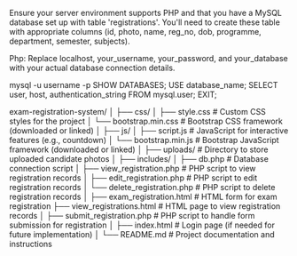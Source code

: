 Ensure your server environment supports PHP and that you have a MySQL database set up with table 'registrations'. You'll need to create these table with appropriate columns (id, photo, name, reg_no, dob, programme, department, semester, subjects).

Php:
Replace localhost, your_username, your_password, and your_database with your actual database connection details.

mysql -u username -p
SHOW DATABASES;
USE database_name;
SELECT user, host, authentication_string FROM mysql.user;
EXIT;


exam-registration-system/
│
├── css/
│   ├── style.css                # Custom CSS styles for the project
│   └── bootstrap.min.css        # Bootstrap CSS framework (downloaded or linked)
│
├── js/
│   ├── script.js                # JavaScript for interactive features (e.g., countdown)
│   └── bootstrap.min.js         # Bootstrap JavaScript framework (downloaded or linked)
│
├── uploads/                     # Directory to store uploaded candidate photos
│
├── includes/
│   ├── db.php                   # Database connection script
│   ├── view_registration.php   # PHP script to view registration records
│   ├── edit_registration.php   # PHP script to edit registration records
│   └── delete_registration.php # PHP script to delete registration records
│
├── exam_registration.html      # HTML form for exam registration
├── view_registrations.html      # HTML page to view registration records
│
├── submit_registration.php      # PHP script to handle form submission for registration
│
├── index.html                   # Login page (if needed for future implementation)
│
└── README.md                    # Project documentation and instructions

